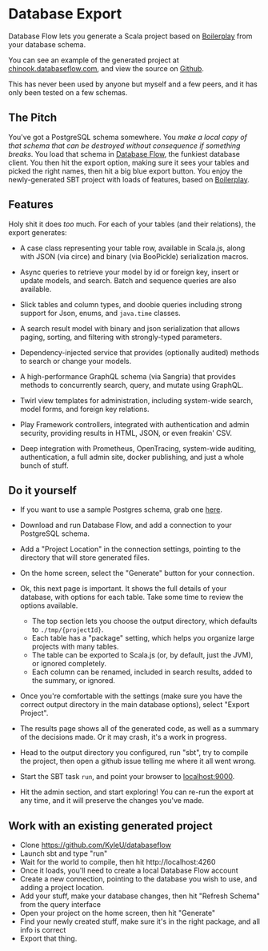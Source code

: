 # Database Export

Database Flow lets you generate a Scala project based on [Boilerplay](https://github.com/KyleU/boilerplay) from your database schema.

You can see an example of the generated project at [chinook.databaseflow.com](https://chinook.databaseflow.com), and view the source on [Github](https://github.com/KyleU/chinook).

This has never been used by anyone but myself and a few peers, and it has only been tested on a few schemas.

## The Pitch

You've got a PostgreSQL schema somewhere. You *make a local copy of that schema that can be destroyed without consequence if something breaks*. 
You load that schema in [Database Flow](https://databaseflow.com), the funkiest database client. 
You then hit the export option, making sure it sees your tables and picked the right names, then hit a big blue export button.
You enjoy the newly-generated SBT project with loads of features, based on [Boilerplay](https://github.com/KyleU/boilerplay). 


## Features

Holy shit it does *too* much. For each of your tables (and their relations), the export generates:

* A case class representing your table row, available in Scala.js, along with JSON (via circe) and binary (via BooPickle) serialization macros.

* Async queries to retrieve your model by id or foreign key, insert or update models, and search. Batch and sequence queries are also available.

* Slick tables and column types, and doobie queries including strong support for Json, enums, and `java.time` classes.

* A search result model with binary and json serialization that allows paging, sorting, and filtering with strongly-typed parameters.

* Dependency-injected service that provides (optionally audited) methods to search or change your models.

* A high-performance GraphQL schema (via Sangria) that provides methods to concurrently search, query, and mutate using GraphQL.

* Twirl view templates for administration, including system-wide search, model forms, and foreign key relations.

* Play Framework controllers, integrated with authentication and admin security, providing results in HTML, JSON, or even freakin' CSV. 

* Deep integration with Prometheus, OpenTracing, system-wide auditing, authentication, a full admin site, docker publishing, and just a whole bunch of stuff. 


## Do it yourself

* If you want to use a sample Postgres schema, grab one [here](https://github.com/lerocha/chinook-database/blob/master/ChinookDatabase/DataSources/Chinook_PostgreSql.sql). 

* Download and run Database Flow, and add a connection to your PostgreSQL schema.

* Add a "Project Location" in the connection settings, pointing to the directory that will store generated files.

* On the home screen, select the "Generate" button for your connection.

* Ok, this next page is important. It shows the full details of your database, with options for each table. Take some time to review the options available.
  * The top section lets you choose the output directory, which defaults to `./tmp/{projectId}`.
  * Each table has a "package" setting, which helps you organize large projects with many tables.
  * The table can be exported to Scala.js (or, by default, just the JVM), or ignored completely.
  * Each column can be renamed, included in search results, added to the summary, or ignored.

* Once you're comfortable with the settings (make sure you have the correct output directory in the main database options), select "Export Project".

* The results page shows all of the generated code, as well as a summary of the decisions made. Or it may crash, it's a work in progress.

* Head to the output directory you configured, run "sbt", try to compile the project, then open a github issue telling me where it all went wrong.

* Start the SBT task `run`, and point your browser to [localhost:9000](http://localhost:9000). 

* Hit the admin section, and start exploring! You can re-run the export at any time, and it will preserve the changes you've made.


## Work with an existing generated project

* Clone https://github.com/KyleU/databaseflow
* Launch sbt and type "run"
* Wait for the world to compile, then hit http://localhost:4260
* Once it loads, you'll need to create a local Database Flow account
* Create a new connection, pointing to the database you wish to use, and adding a project location.
* Add your stuff, make your database changes, then hit "Refresh Schema" from the query interface
* Open your project on the home screen, then hit "Generate"
* Find your newly created stuff, make sure it's in the right package, and all info is correct
* Export that thing.
